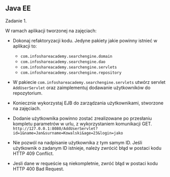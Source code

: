 

## Java EE

Zadanie 1.

W ramach aplikacji tworzonej na zajęciach:
- Dokonaj refaktoryzacji kodu. Jedyne pakiety jakie powinny istnieć w aplikacji to:
  - `com.infoshareacademy.searchengine.domain`
  - `com.infoshareacademy.searchengine.dao`
  - `com.infoshareacademy.searchengine.servlets`
  - `com.infoshareacademy.searchengine.repository`
            
- W pakiecie `com.infoshareacademy.searchengine.servlets` utwórz servlet `AddUserServlet` oraz zaimplementuj dodawanie użytkowników do repozytorium.

- Koniecznie wykorzystaj EJB do zarządzania użytkownikami, stworzone na zajęciach.

- Dodanie użytkownika powinno zostać zrealizowane po przesłaniu kompletu parametrów w urlu, z wykorzystaniem komunikacji GET. 
`http://127.0.0.1:8080/AddUserServlet?id=1&name=Jan&surname=Kowalski&age=23&login=jako`

- Nie pozwól na nadpisanie użytkownika z tym samym ID. Jeśli użytkownik o zadanym ID istnieje, należy zwrócić błąd w postaci kodu HTTP 409 Conflict.
- Jesli dane w requeście są niekompletnie, zwróć błąd w postaci kodu HTTP 400 Bad Request.